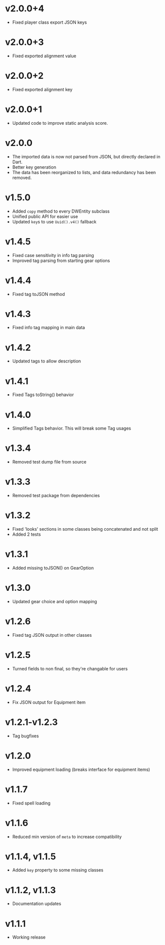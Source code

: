 # v2.0.0+4
* Fixed player class export JSON keys

# v2.0.0+3
* Fixed exported alignment value

# v2.0.0+2
* Fixed exported alignment key

# v2.0.0+1
* Updated code to improve static analysis score.

# v2.0.0
* The imported data is now not parsed from JSON, but directly declared in Dart.
* Better key generation
* The data has been reorganized to lists, and data redundancy has been removed.

# v1.5.0
* Added `copy` method to every DWEntity subclass
* Unified public API for easier use
* Updated `key`s to use `Uuid().v4()` fallback

# v1.4.5
* Fixed case sensitivity in info tag parsing
* Improved tag parsing from starting gear options

# v1.4.4
* Fixed tag toJSON method

# v1.4.3
* Fixed info tag mapping in main data

# v1.4.2
* Updated tags to allow description

# v1.4.1
* Fixed Tags toString() behavior

# v1.4.0
* Simplified Tags behavior. This will break some Tag usages

# v1.3.4
* Removed test dump file from source

# v1.3.3
* Removed test package from dependencies

# v1.3.2
* Fixed 'looks' sections in some classes being concatenated and not split
* Added 2 tests

# v1.3.1
* Added missing toJSON() on GearOption

# v1.3.0
* Updated gear choice and option mapping

# v1.2.6
* Fixed tag JSON output in other classes

# v1.2.5
* Turned fields to non final, so they're changable for users

# v1.2.4
* Fix JSON output for Equipment item

# v1.2.1-v1.2.3
* Tag bugfixes

# v1.2.0
* Improved equipment loading (breaks interface for equipment items)

# v1.1.7
* Fixed spell loading

# v1.1.6
* Reduced min version of `meta` to increase compatibility

# v1.1.4, v1.1.5
* Added `key` property to some missing classes

# v1.1.2, v1.1.3
* Documentation updates

# v1.1.1
* Working release
